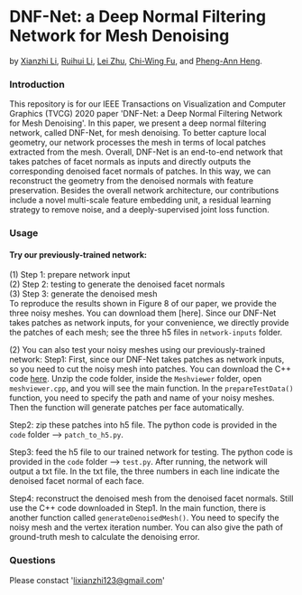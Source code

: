 # DNF-Net: a Deep Normal Filtering Network for Mesh Denoising
by [Xianzhi Li](https://nini-lxz.github.io/), [Ruihui Li](https://liruihui.github.io/), [Lei Zhu](https://appsrv.cse.cuhk.edu.hk/~lzhu/), [Chi-Wing Fu](https://www.cse.cuhk.edu.hk/~cwfu/), and [Pheng-Ann Heng](http://www.cse.cuhk.edu.hk/~pheng/).

### Introduction
This repository is for our IEEE Transactions on Visualization and Computer Graphics (TVCG) 2020 paper 'DNF-Net: a Deep Normal Filtering Network for Mesh Denoising'. In this paper, we present a deep normal filtering network, called DNF-Net, for mesh denoising. To better capture local geometry, our network processes the mesh in terms of local patches extracted from the mesh. Overall, DNF-Net is an end-to-end network that takes patches of facet normals as inputs and directly outputs the corresponding denoised facet normals of patches. In this way, we can reconstruct the geometry from the denoised normals with feature preservation. Besides the overall network architecture, our contributions include a novel multi-scale feature embedding unit, a residual learning strategy to remove noise, and a deeply-supervised joint loss function.

### Usage
#### Try our previously-trained network:
(1) Step 1: prepare network input <br>
(2) Step 2: testing to generate the denoised facet normals<br>
(3) Step 3: generate the denoised mesh <br>
To reproduce the results shown in Figure 8 of our paper, we provide the three noisy meshes. You can download them [here]. Since our DNF-Net takes patches as network inputs, for your convenience, we directly provide the patches of each mesh; see the three h5 files in `network-inputs` folder. 

(2) You can also test your noisy meshes using our previously-trained network:
Step1: First, since our DNF-Net takes patches as network inputs, so you need to cut the noisy mesh into patches. You can download the C++ code [here](https://drive.google.com/file/d/1b3XOnDw-8zuw-QII96qYUh6aHSYuvEvS/view?usp=sharing). Unzip the code folder, inside the `Meshviewer` folder, open `meshviewer.cpp`, and you will see the main function. In the `prepareTestData()` function, you need to specify the path and name of your noisy meshes. Then the function will generate patches per face automatically.

Step2: zip these patches into h5 file. The python code is provided in the `code` folder --> `patch_to_h5.py`.

Step3: feed the h5 file to our trained network for testing. The python code is provided in the `code` folder --> `test.py`. After running, the network will output a txt file. In the txt file, the three numbers in each line indicate the denoised facet normal of each face.

Step4: reconstruct the denoised mesh from the denoised facet normals. Still use the C++ code downloaded in Step1. In the main function, there is another function called `generateDenoisedMesh()`. You need to specify the noisy mesh and the vertex iteration number. You can also give the path of ground-truth mesh to calculate the denoising error.  

### Questions
Please constact 'lixianzhi123@gmail.com'

